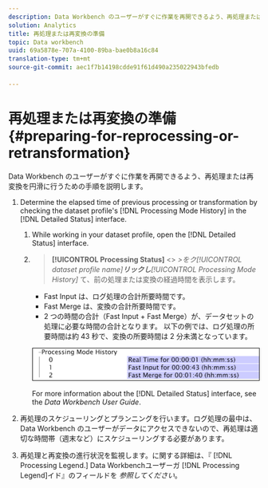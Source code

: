 ```yaml
---
description: Data Workbench のユーザーがすぐに作業を再開できるよう、再処理または再変換を円滑に行うための手順を説明します。
solution: Analytics
title: 再処理または再変換の準備
topic: Data workbench
uuid: 69a5878e-707a-4100-89ba-bae0b8a16c84
translation-type: tm+mt
source-git-commit: aec1f7b14198cdde91f61d490a235022943bfedb

---
```



# 再処理または再変換の準備{#preparing-for-reprocessing-or-retransformation}

Data Workbench のユーザーがすぐに作業を再開できるよう、再処理または再変換を円滑に行うための手順を説明します。

1. Determine the elapsed time of previous processing or transformation by checking the dataset profile&#39;s [!DNL Processing Mode History] in the [!DNL Detailed Status] interface.

   1. While working in your dataset profile, open the [!DNL Detailed Status] interface.
   1. > **[!UICONTROL Processing Status]** &lt;> *>をク&#x200B;**[!UICONTROL dataset profile name]**リックし***[!UICONTROL Processing Mode History]** て、前の処理または変換の経過時間を表示します。

      * Fast Input は、ログ処理の合計所要時間です。
      * Fast Merge は、変換の合計所要時間です。
      * 2 つの時間の合計（Fast Input + Fast Merge）が、データセットの処理に必要な時間の合計となります。
      以下の例では、ログ処理の所要時間は約 43 秒で、変換の所要時間は 2 分未満となっています。

      ![](assets/vis_DetailedStatus_ProcessingModeHistory.png)

      For more information about the [!DNL Detailed Status] interface, see the *Data Workbench User Guide*.


1. 再処理のスケジューリングとプランニングを行います。ログ処理の最中は、Data Workbench のユーザーがデータにアクセスできないので、再処理は適切な時間帯（週末など）にスケジューリングする必要があります。
1. 再処理と再変換の進行状況を監視します。に関する詳細は、『 [!DNL Processing Legend.] Data Workbenchユーザーガ [!DNL Processing Legend]イド』のフィールドを *参照してください*。
